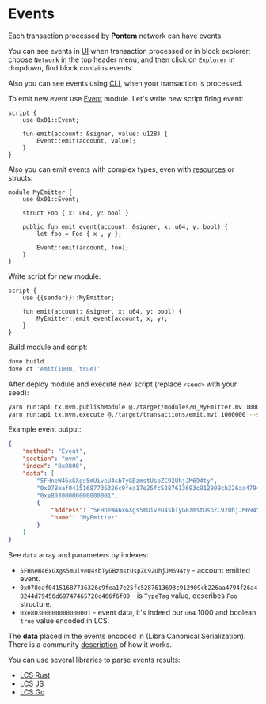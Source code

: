 # Events

Each transaction processed by **Pontem** network can have events.

You can see events in [UI](../getting_started/cli.md) when transaction processed or in block explorer: choose `Network` in the top header menu, and then click on `Explorer` in dropdown, find block contains events.

Also you can see events using [CLI](../getting_started/cli.md), when your transaction is processed.

To emit new event use [Event](../move_vm/stdlib.md#events) module. Let's write new script firing event:

```rustc
script {
    use 0x01::Event;

    fun emit(account: &signer, value: u128) {
        Event::emit(account, value);
    }
}
```

Also you can emit events with complex types, even with [resources](../lang/learn_resources.md) or structs:

```rustc
module MyEmitter {
    use 0x01::Event;

    struct Foo { x: u64, y: bool }

    public fun emit_event(account: &signer, x: u64, y: bool) {
        let foo = Foo { x , y };

        Event::emit(account, foo);
    }
}
```

Write script for new module:

```rustc
script {
    use {{sender}}::MyEmitter;

    fun emit(account: &signer, x: u64, y: bool) {
        MyEmitter::emit_event(account, x, y);
    }
}
```

Build module and script:

```sh
dove build
dove ct 'emit(1000, true)'
```

After deploy module and execute new script (replace `<seed>` with your seed):

```sh
yarn run:api tx.mvm.publishModule @./target/modules/0_MyEmitter.mv 100000 --seed <seed>
yarn run:api tx.mvm.execute @./target/transactions/emit.mvt 1000000 --seed <seed>      
```

Example event output:

```json
{
    "method": "Event",
    "section": "mvm",
    "index": "0x0800",
    "data": [
        "5FHneW46xGXgs5mUiveU4sbTyGBzmstUspZC92UhjJM694ty",
        "0x078eaf04151687736326c9fea17e25fc5287613693c912909cb226aa4794f26a48244d79456d69747465720c466f6f00",
        "0xe80300000000000001",
        {
            "address": "5FHneW46xGXgs5mUiveU4sbTyGBzmstUspZC92UhjJM694ty",
            "name": "MyEmitter"
        }
    ]
}
```

See `data` array and parameters by indexes:

* `5FHneW46xGXgs5mUiveU4sbTyGBzmstUspZC92UhjJM694ty` - account emitted event.
* `0x078eaf04151687736326c9fea17e25fc5287613693c912909cb226aa4794f26a48244d79456d69747465720c466f6f00` - is `TypeTag` value, describes `Foo` structure.
* `0xe80300000000000001` - event data, it's indeed our `u64` 1000 and boolean `true` value encoded in LCS.

The **data** placed in the events encoded in \(Libra Canonical Serialization\). There is a community [description](https://github.com/librastartup/libra-canonical-serialization/blob/master/DOCUMENTATION.md) of how it works. 

You can use several libraries to parse events results:

* [LCS Rust](https://docs.rs/libra-canonical-serialization/0.1.0/libra_canonical_serialization/index.html)
* [LCS JS](https://github.com/dfinance/lcs-js)
* [LCS Go](https://github.com/the729/lcs)

